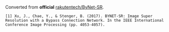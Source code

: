 Converted from **official** [rakutentech/ByNet-SR](https://github.com/rakutentech/ByNet-SR/tree/9f9533e544bfe67761e1a4aeb78c745969b30655).

```
[1] Xu, J., Chae, Y., & Stenger, B. (2017). BYNET-SR: Image Super Resolution with a Bypass Connection Network. In the IEEE International Conference Image Processing (pp. 4053-4057).
```
